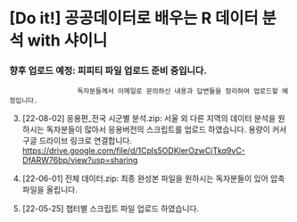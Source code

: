 # [Do it!] 공공데이터로 배우는 R 데이터 분석 with 샤이니


### 향후 업로드 예정: 피피티 파일 업로드 준비 중입니다.
                     독자분들께서 이메일로 문의하신 내용과 답변들을 정리하여 업로드할 예정입니다.

3) [22-08-02] 
   응용편_전국 시군별 분석.zip: 서울 외 다른 지역의 데이터 분석을 원하시는 독자분들이 많아서 응용버전의 스크립트를 업로드 하였습니다.
   용량이 커서 구글 드라이브 링크로 연결합니다.              
   https://drive.google.com/file/d/1Cpls5ODKlerOzwCjTkq9vC-DfARW76bp/view?usp=sharing
              
2) [22-06-01] 
   전체 데이터.zip: 최종 완성본 파일을 원하시는 독자분들이 있어 압축파일을 올립니다.

1) [22-05-25] 
   챕터별 스크립트 파일 업로드 하였습니다.


